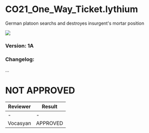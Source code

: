 # CO21_One_Way_Ticket.lythium
German platoon searchs and destroyes insurgent's mortar position

<img src='https://github.com/rempopo/CO21_One_Way_Ticket.lythium/blob/master/overview.jpg?raw=true' />	

### Version: 1A

### Changelog: 
...

# NOT APPROVED
| Reviewer | Result |
| ------------ | ------------- |
| - | - |
| Vocasyan | APPROVED |
